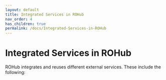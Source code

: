 ```yaml
---
layout: default
title: Integrated Services in ROHub
nav_order: 4
has_children: true
permalink: /docs/Integrated-Services-in-ROHub
---
```


# Integrated Services in ROHub
ROHub integrates and reuses different external services. These include the following: